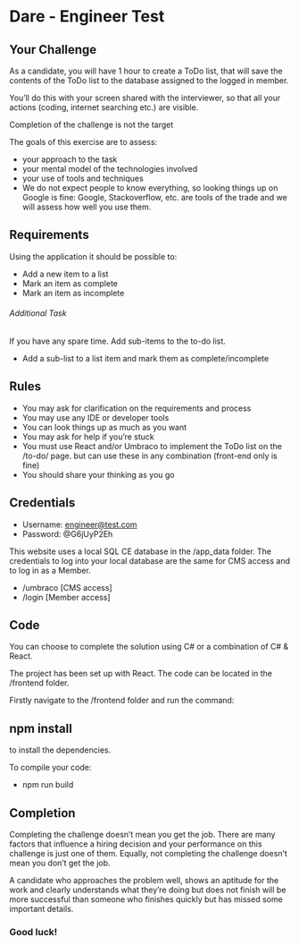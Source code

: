 # Dare - Engineer Test

## Your Challenge
As a candidate, you will have 1 hour to create a ToDo list, that will save the contents of the ToDo list to the database assigned to the logged in member.

You’ll do this with your screen shared with the interviewer, so that all your actions (coding, internet searching etc.) are visible.

Completion of the challenge is not the target

The goals of this exercise are to assess:

- your approach to the task
- your mental model of the technologies involved
- your use of tools and techniques
- We do not expect people to know everything, so looking things up on Google is fine: Google, Stackoverflow, etc. are tools of the trade and we will assess how well you use them.

## Requirements
Using the application it should be possible to:

- Add a new item to a list
- Mark an item as complete
- Mark an item as incomplete

###### Additional Task
If you have any spare time.  Add sub-items to the to-do list.
- Add a sub-list to a list item and mark them as complete/incomplete

## Rules
- You may ask for clarification on the requirements and process
- You may use any IDE or developer tools
- You can look things up as much as you want
- You may ask for help if you’re stuck
- You must use React and/or Umbraco to implement the ToDo list on the /to-do/ page. but can use these in any combination (front-end only is fine)
- You should share your thinking as you go

## Credentials
- Username: engineer@test.com
- Password: @G6jUyP2Eh

This website uses a local SQL CE database in the /app_data folder.  The credentials to log into your local database are the same for CMS access and to log in as a Member.

- /umbraco [CMS access]
- /login [Member access]

## Code
You can choose to complete the solution using C# or a combination of C# & React.

The project has been set up with React.  The code can be located in the /frontend folder.

Firstly navigate to the /frontend folder and run the command:

## npm install
to install the dependencies.

To compile your code:
- npm run build

## Completion

Completing the challenge doesn’t mean you get the job. There are many factors that influence a hiring decision and your performance on this
challenge is just one of them. Equally, not completing the challenge doesn’t mean you don’t get the job.

A candidate who approaches the problem well, shows an aptitude for the work and clearly understands what they’re doing but does not finish will be more successful than someone who finishes quickly but has missed some important details.

### Good luck!
